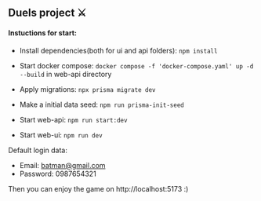 ## Duels project ⚔️


#### Instuctions for start:
- Install dependencies(both for ui and api folders): `npm install`

- Start docker compose: `docker compose -f 'docker-compose.yaml' up -d --build` in web-api directory

- Apply migrations: `npx prisma migrate dev`

- Make a initial data seed: `npm run prisma-init-seed`

- Start web-api: `npm run start:dev`

- Start web-ui: `npm run dev`

Default login data:
- Email: batman@gmail.com
- Password: 0987654321

Then you can enjoy the game on http://localhost:5173 :)

